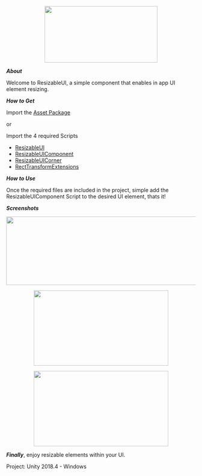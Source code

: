 <p align="center">
  <img width="300" height="150" src="ResizableUI-Blue.png">
</p>

***About***

Welcome to ResizableUI, a simple component that enables in app UI element resizing.


***How to Get***

Import the [Asset Package](READMEImgs/ResizableUI-Asset-Package.unitypackage) 

or

Import the 4 required Scripts

- [ResizableUI]("https://github.com/iambase/ResizableUI/blob/master/ResizableUI%20Project/Assets/Scripts/ResizableUI.cs") 
- [ResizableUIComponent]("https://github.com/iambase/ResizableUI/blob/master/ResizableUI%20Project/Assets/Scripts/ResizableUIComponent.cs") 
- [ResizableUICorner]("https://github.com/iambase/ResizableUI/blob/master/ResizableUI%20Project/Assets/Scripts/ResizableUICorner.cs") 
- [RectTransformExtensions]("https://github.com/iambase/ResizableUI/blob/master/ResizableUI%20Project/Assets/Scripts/RectTransformExtensions.cs") 


***How to Use***

Once the required files are included in the project, simple add the ResizableUIComponent Script to the desired UI element, thats it!

***Screenshots***


<p align="center">
  <img width="552" height="182" src="READMEImgs/ResizableUIComponent.jpg">
</p>


<p align="center">
  <img width="358" height="200" src="READMEImgs/ResizableUIComponentsNotSelected.jpg">
</p>


<p align="center">
  <img width="358" height="200" src="READMEImgs/ResizableUIComponentsSelected.jpg">
</p>


***Finally***, enjoy resizable elements within your UI.


Project: Unity 2018.4 - Windows
